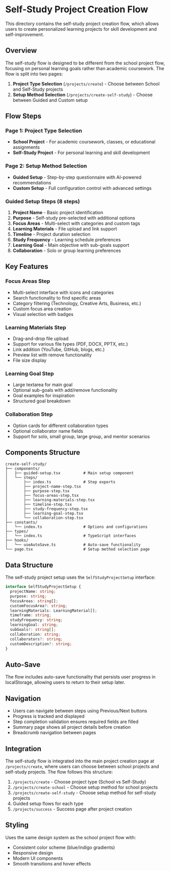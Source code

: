 # Self-Study Project Creation Flow

This directory contains the self-study project creation flow, which allows users to create personalized learning projects for skill development and self-improvement.

## Overview

The self-study flow is designed to be different from the school project flow, focusing on personal learning goals rather than academic coursework. The flow is split into two pages:

1. **Project Type Selection** (`/projects/create`) - Choose between School and Self-Study projects
2. **Setup Method Selection** (`/projects/create-self-study`) - Choose between Guided and Custom setup

## Flow Steps

### Page 1: Project Type Selection
- **School Project** - For academic coursework, classes, or educational assignments
- **Self-Study Project** - For personal learning and skill development

### Page 2: Setup Method Selection
- **Guided Setup** - Step-by-step questionnaire with AI-powered recommendations
- **Custom Setup** - Full configuration control with advanced settings

### Guided Setup Steps (8 steps)
1. **Project Name** - Basic project identification
2. **Purpose** - Self-study pre-selected with additional options
3. **Focus Areas** - Multi-select with categories and custom tags
4. **Learning Materials** - File upload and link support
5. **Timeline** - Project duration selection
6. **Study Frequency** - Learning schedule preferences
7. **Learning Goal** - Main objective with sub-goals support
8. **Collaboration** - Solo or group learning preferences

## Key Features

### Focus Areas Step
- Multi-select interface with icons and categories
- Search functionality to find specific areas
- Category filtering (Technology, Creative Arts, Business, etc.)
- Custom focus area creation
- Visual selection with badges

### Learning Materials Step
- Drag-and-drop file upload
- Support for various file types (PDF, DOCX, PPTX, etc.)
- Link addition (YouTube, GitHub, blogs, etc.)
- Preview list with remove functionality
- File size display

### Learning Goal Step
- Large textarea for main goal
- Optional sub-goals with add/remove functionality
- Goal examples for inspiration
- Structured goal breakdown

### Collaboration Step
- Option cards for different collaboration types
- Optional collaborator name fields
- Support for solo, small group, large group, and mentor scenarios

## Components Structure

```
create-self-study/
├── components/
│   ├── guided-setup.tsx          # Main setup component
│   └── steps/
│       ├── index.ts              # Step exports
│       ├── project-name-step.tsx
│       ├── purpose-step.tsx
│       ├── focus-areas-step.tsx
│       ├── learning-materials-step.tsx
│       ├── timeline-step.tsx
│       ├── study-frequency-step.tsx
│       ├── learning-goal-step.tsx
│       └── collaboration-step.tsx
├── constants/
│   └── index.ts                  # Options and configurations
├── types/
│   └── index.ts                  # TypeScript interfaces
├── hooks/
│   └── useAutoSave.ts            # Auto-save functionality
└── page.tsx                      # Setup method selection page
```

## Data Structure

The self-study project setup uses the `SelfStudyProjectSetup` interface:

```typescript
interface SelfStudyProjectSetup {
  projectName: string;
  purpose: string;
  focusAreas: string[];
  customFocusArea?: string;
  learningMaterials: LearningMaterial[];
  timeframe: string;
  studyFrequency: string;
  learningGoal: string;
  subGoals?: string[];
  collaboration: string;
  collaborators?: string;
  customDescription?: string;
}
```

## Auto-Save

The flow includes auto-save functionality that persists user progress in localStorage, allowing users to return to their setup later.

## Navigation

- Users can navigate between steps using Previous/Next buttons
- Progress is tracked and displayed
- Step completion validation ensures required fields are filled
- Summary page shows all project details before creation
- Breadcrumb navigation between pages

## Integration

The self-study flow is integrated into the main project creation page at `/projects/create`, where users can choose between school projects and self-study projects. The flow follows this structure:

1. `/projects/create` - Choose project type (School vs Self-Study)
2. `/projects/create-school` - Choose setup method for school projects
3. `/projects/create-self-study` - Choose setup method for self-study projects
4. Guided setup flows for each type
5. `/projects/success` - Success page after project creation

## Styling

Uses the same design system as the school project flow with:
- Consistent color scheme (blue/indigo gradients)
- Responsive design
- Modern UI components
- Smooth transitions and hover effects 